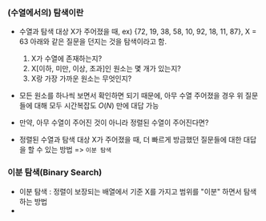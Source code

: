 
### (수열에서의) 탐색이란
- 수열과 탐색 대상 X가 주어졌을 때,
  ex) {72, 19, 38, 58, 10, 92, 18, 11, 87}, X = 63
  아래와 같은 질문을 던지는 것을 탐색이라고 함.
	1. X가 수열에 존재하는지?
	2. X[이하, 미만, 이상, 초과]인 원소는 몇 개가 있는지?
	3. X랑 가장 가까운 원소는 무엇인지?
-  모든 원소를 하나씩 보면서 확인하면 되기 때문에, 아무 수열 주어졌을 경우 위 질문들에 대해 모두 시간복잡도 $O(N)$ 만에 대답 가능

- 만약, 아무 수열이 주어진 것이 아니라 정렬된 수열이 주어진다면?
- 정렬된 수열과 탐색 대상 X가 주어졌을 때, 더 빠르게 방금했던 질문들에 대한 대답을 할 수 있는 방법 => `이분 탐색`

### 이분 탐색(Binary Search)
- 이분 탐색 : 정렬이 보장되는 배열에서 기준 X를 가지고 범위를 "이분" 하면서 탐색하는 방법
- 